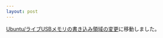 ```yaml
---
layout: post
---
```

<p><a href="/?page=Ubuntu%2F%A5%E9%A5%A4%A5%D6USB%A5%E1%A5%E2%A5%EA%A4%CE%BD%F1%A4%AD%B9%FE%A4%DF%CE%CE%B0%E8%A4%CE%CA%D1%B9%B9" class="wikipage">Ubuntu/ライブUSBメモリの書き込み領域の変更</a>に移動しました。</p>
